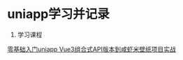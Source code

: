 # uniapp学习并记录

1. 学习课程

[零基础入门uniapp Vue3组合式API版本到咸虾米壁纸项目实战](https://www.bilibili.com/video/BV1Yg4y127Fp)

